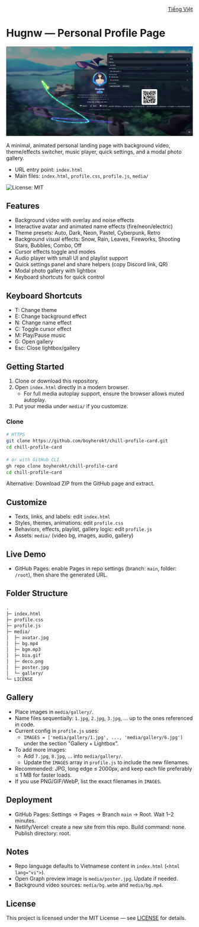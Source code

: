 <!-- Language Switch -->
<p align="right">
  <a href="README.vi.md">Tiếng Việt</a>
</p>

<a id="en"></a>

# Hugnw — Personal Profile Page

![Preview](media/poster.jpg)

A minimal, animated personal landing page with background video, theme/effects switcher, music player, quick settings, and a modal photo gallery.

- URL entry point: `index.html`
- Main files: `index.html`, `profile.css`, `profile.js`, `media/`

<!-- Badges -->
![License: MIT](https://img.shields.io/badge/License-MIT-green.svg)

## Features
- Background video with overlay and noise effects
- Interactive avatar and animated name effects (fire/neon/electric)
- Theme presets: Auto, Dark, Neon, Pastel, Cyberpunk, Retro
- Background visual effects: Snow, Rain, Leaves, Fireworks, Shooting Stars, Bubbles, Combo, Off
- Cursor effects toggle and modes
- Audio player with small UI and playlist support
- Quick settings panel and share helpers (copy Discord link, QR)
- Modal photo gallery with lightbox
- Keyboard shortcuts for quick control

## Keyboard Shortcuts
- T: Change theme
- E: Change background effect
- N: Change name effect
- C: Toggle cursor effect
- M: Play/Pause music
- G: Open gallery
- Esc: Close lightbox/gallery

## Getting Started
1. Clone or download this repository.
2. Open `index.html` directly in a modern browser.
   - For full media autoplay support, ensure the browser allows muted autoplay.
3. Put your media under `media/` if you customize.

### Clone
```bash
# HTTPS
git clone https://github.com/boyherokt/chill-profile-card.git
cd chill-profile-card

# or with GitHub CLI
gh repo clone boyherokt/chill-profile-card
cd chill-profile-card
```

Alternative: Download ZIP from the GitHub page and extract.

## Customize
- Texts, links, and labels: edit `index.html`
- Styles, themes, animations: edit `profile.css`
- Behaviors, effects, playlist, gallery logic: edit `profile.js`
- Assets: `media/` (video bg, images, audio, gallery)

## Live Demo
- GitHub Pages: enable Pages in repo settings (branch: `main`, folder: `/root`), then share the generated URL.

## Folder Structure
```
.
├─ index.html
├─ profile.css
├─ profile.js
├─ media/
│  ├─ avatar.jpg
│  ├─ bg.mp4
│  ├─ bgm.mp3
│  ├─ bia.gif
│  ├─ deco.png
│  ├─ poster.jpg
│  └─ gallery/
└─ LICENSE
```

## Gallery
- Place images in `media/gallery/`.
- Name files sequentially: `1.jpg`, `2.jpg`, `3.jpg`, ... up to the ones referenced in code.
- Current config in `profile.js` uses:
  - `IMAGES = ['media/gallery/1.jpg', ..., 'media/gallery/6.jpg']` under the section "Gallery + Lightbox".
- To add more images:
  - Add `7.jpg`, `8.jpg`, ... into `media/gallery/`.
  - Update the `IMAGES` array in `profile.js` to include the new filenames.
- Recommended: JPG, long edge ≤ 2000px, and keep each file preferably ≤ 1 MB for faster loads.
- If you use PNG/GIF/WebP, list the exact filenames in `IMAGES`.

## Deployment
- GitHub Pages: Settings → Pages → Branch `main` → Root. Wait 1–2 minutes.
- Netlify/Vercel: create a new site from this repo. Build command: none. Publish directory: root.

## Notes
- Repo language defaults to Vietnamese content in `index.html` (`<html lang="vi">`).
- Open Graph preview image is `media/poster.jpg`. Update if needed.
- Background video sources: `media/bg.webm` and `media/bg.mp4`.

## License
This project is licensed under the MIT License — see [LICENSE](LICENSE) for details.
